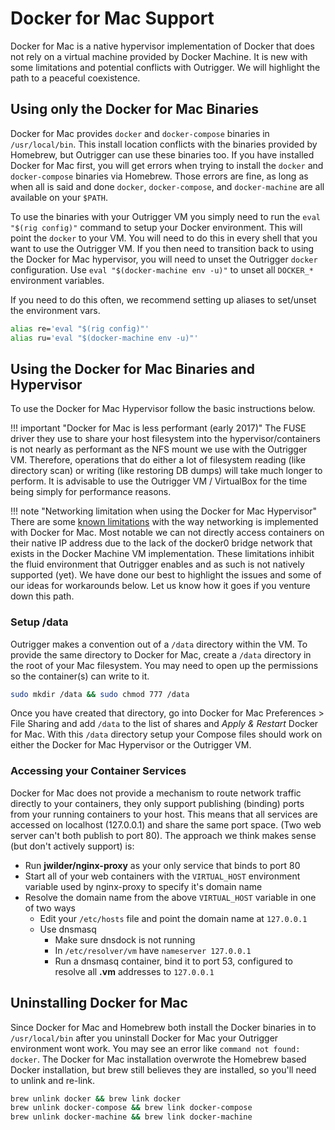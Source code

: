 # Docker for Mac Support

Docker for Mac is a native hypervisor implementation of Docker that does not rely on a virtual machine provided by Docker 
Machine.  It is new with some limitations and potential conflicts with Outrigger. We will highlight the path to a peaceful 
coexistence. 

## Using only the Docker for Mac Binaries

Docker for Mac provides `docker` and `docker-compose` binaries in `/usr/local/bin`.  This install location conflicts with
the binaries provided by Homebrew, but Outrigger can use these binaries too.  If you have installed Docker for Mac first, 
you will get errors when trying to install the `docker` and `docker-compose` binaries via Homebrew. Those errors are fine, 
as long as when all is said and done `docker`, `docker-compose`, and `docker-machine` are all available on your `$PATH`.

To use the binaries with your Outrigger VM you simply need to run the `eval "$(rig config)"` command to setup your
Docker environment.  This will point the `docker` to your VM.  You will need to do this in every shell that you want to 
use the Outrigger VM.  If you then need to transition back to using the Docker for Mac hypervisor, you will need to unset 
the Outrigger `docker` configuration. Use `eval "$(docker-machine env -u)"` to unset all `DOCKER_*` environment variables. 

If you need to do this often, we recommend setting up aliases to set/unset the environment vars.

```bash
alias re='eval "$(rig config)"'
alias ru='eval "$(docker-machine env -u)"'
```

## Using the Docker for Mac Binaries and Hypervisor

To use the Docker for Mac Hypervisor follow the basic instructions below.

!!! important "Docker for Mac is less performant (early 2017)"
    The FUSE driver they use to share your host filesystem into the hypervisor/containers is not nearly as performant as
    the NFS mount we use with the Outrigger VM.  Therefore, operations that do either a lot of filesystem reading (like 
    directory scan) or writing (like restoring DB dumps) will take much longer to perform.  It is advisable to use the
    Outrigger VM / VirtualBox for the time being simply for performance reasons.
    
!!! note "Networking limitation when using the Docker for Mac Hypervisor"
    There are some [known limitations](https://docs.docker.com/docker-for-mac/networking/#/known-limitations-use-cases-and-workarounds)
    with the way networking is implemented with Docker for Mac.  Most notable we can not directly access containers on 
    their native IP address due to the lack of the docker0 bridge network that exists in the Docker Machine VM implementation.
    These limitations inhibit the fluid environment that Outrigger enables and as such is not natively supported (yet). We
    have done our best to highlight the issues and some of our ideas for workarounds below. Let us know how it goes if you
    venture down this path.

### Setup /data

Outrigger makes a convention out of a `/data` directory within the VM.  To provide the same directory to Docker for Mac, 
create a `/data` directory in the root of your Mac filesystem.  You may need to open up the permissions so the container(s)
can write to it.

```bash
sudo mkdir /data && sudo chmod 777 /data
```

Once you have created that directory, go into Docker for Mac Preferences > File Sharing and add `/data` to the list of 
shares and *Apply & Restart* Docker for Mac.  With this `/data` directory setup your Compose files should work on either 
the Docker for Mac Hypervisor or the Outrigger VM.

### Accessing your Container Services

Docker for Mac does not provide a mechanism to route network traffic directly to your containers, they only support 
publishing (binding) ports from your running containers to your host.  This means that all services are accessed on 
localhost (127.0.0.1) and share the same port space. (Two web server can't both publish to port 80). The approach we think 
makes sense (but don't actively support) is:
 
* Run **jwilder/nginx-proxy** as your only service that binds to port 80
* Start all of your web containers with the `VIRTUAL_HOST` environment variable used by nginx-proxy to specify it's domain name
* Resolve the domain name from the above `VIRTUAL_HOST` variable in one of two ways
    * Edit your `/etc/hosts` file and point the domain name at `127.0.0.1`
    * Use dnsmasq
        * Make sure dnsdock is not running
        * In `/etc/resolver/vm` have `nameserver 127.0.0.1`
        * Run a dnsmasq container, bind it to port 53, configured to resolve all **.vm** addresses to `127.0.0.1`

## Uninstalling Docker for Mac

Since Docker for Mac and Homebrew both install the Docker binaries in to `/usr/local/bin` after you uninstall Docker for Mac 
your Outrigger environment wont work.  You may see an error like `command not found: docker`. The Docker for Mac 
installation overwrote the Homebrew based Docker installation, but brew still believes they are installed, so you'll 
need to unlink and re-link.

```bash
brew unlink docker && brew link docker
brew unlink docker-compose && brew link docker-compose
brew unlink docker-machine && brew link docker-machine
```